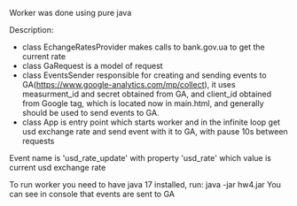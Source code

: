 Worker was done using pure java

Description:
- class EchangeRatesProvider makes calls to bank.gov.ua to get the current rate
- class GaRequest is a model of request
- class EventsSender responsible for creating and sending events to GA(https://www.google-analytics.com/mp/collect), it uses measurment_id and secret obtained from GA, and client_id obtained from Google tag, which is located now in main.html, and generally should be used to send events to GA.
- class App is entry point which starts worker and in the infinite loop get usd exchange rate and send event with it to GA, with pause 10s between requests

Event name is 'usd_rate_update' with property 'usd_rate' which value is current usd exchange rate

To run worker you need to have java 17 installed, run: java -jar hw4.jar
You can see in console that events are sent to GA
